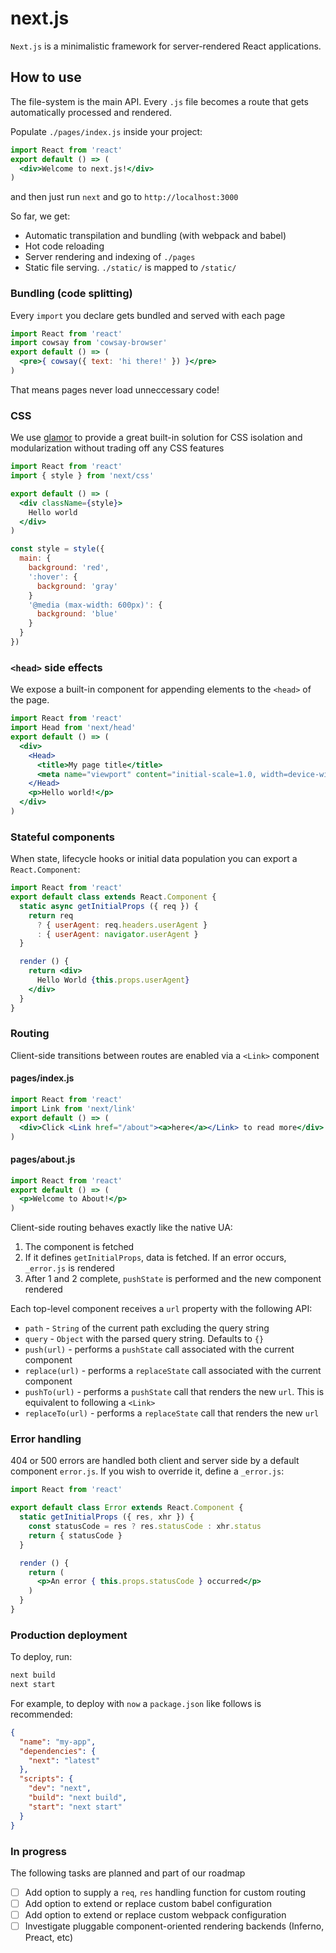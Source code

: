 # next.js

`Next.js` is a minimalistic framework for server-rendered React applications.

## How to use

The file-system is the main API. Every `.js` file becomes a route that gets automatically processed and rendered.

Populate `./pages/index.js` inside your project:

```jsx
import React from 'react'
export default () => (
  <div>Welcome to next.js!</div>
)
```

and then just run `next` and go to `http://localhost:3000`

So far, we get:

- Automatic transpilation and bundling (with webpack and babel)
- Hot code reloading
- Server rendering and indexing of `./pages`
- Static file serving. `./static/` is mapped to `/static/`

### Bundling (code splitting)

Every `import` you declare gets bundled and served with each page

```jsx
import React from 'react'
import cowsay from 'cowsay-browser'
export default () => (
  <pre>{ cowsay({ text: 'hi there!' }) }</pre>
)
```

That means pages never load unneccessary code!

### CSS

We use [glamor](https://github.com/threepointone/glamor) to provide a great built-in solution for CSS isolation and modularization without trading off any CSS features

```jsx
import React from 'react'
import { style } from 'next/css'

export default () => (
  <div className={style}>
    Hello world
  </div>
)

const style = style({
  main: {
    background: 'red',
    ':hover': {
      background: 'gray'
    }
    '@media (max-width: 600px)': {
      background: 'blue'
    }
  }
})
```

### `<head>` side effects

We expose a built-in component for appending elements to the `<head>` of the page.

```jsx
import React from 'react'
import Head from 'next/head'
export default () => (
  <div>
    <Head>
      <title>My page title</title>
      <meta name="viewport" content="initial-scale=1.0, width=device-width" />
    </Head>
    <p>Hello world!</p>
  </div>
)
```

### Stateful components

When state, lifecycle hooks or initial data population you can export a `React.Component`:

```jsx
import React from 'react'
export default class extends React.Component {
  static async getInitialProps ({ req }) {
    return req
      ? { userAgent: req.headers.userAgent }
      : { userAgent: navigator.userAgent }
  }

  render () {
    return <div>
      Hello World {this.props.userAgent}
    </div>
  }
}
```

### Routing

Client-side transitions between routes are enabled via a `<Link>` component

#### pages/index.js

```jsx
import React from 'react'
import Link from 'next/link'
export default () => (
  <div>Click <Link href="/about"><a>here</a></Link> to read more</div>
)
```

#### pages/about.js

```jsx
import React from 'react'
export default () => (
  <p>Welcome to About!</p>
)
```

Client-side routing behaves exactly like the native UA:

1. The component is fetched
2. If it defines `getInitialProps`, data is fetched. If an error occurs, `_error.js` is rendered
3. After 1 and 2 complete, `pushState` is performed and the new component rendered

Each top-level component receives a `url` property with the following API:

- `path` - `String` of the current path excluding the query string
- `query` - `Object` with the parsed query string. Defaults to `{}`
- `push(url)` - performs a `pushState` call associated with the current component
- `replace(url)` - performs a `replaceState` call associated with the current component
- `pushTo(url)` - performs a `pushState` call that renders the new `url`. This is equivalent to following a `<Link>`
- `replaceTo(url)` - performs a `replaceState` call that renders the new `url`

### Error handling

404 or 500 errors are handled both client and server side by a default component `error.js`. If you wish to override it, define a `_error.js`:

```jsx
import React from 'react'

export default class Error extends React.Component {
  static getInitialProps ({ res, xhr }) {
    const statusCode = res ? res.statusCode : xhr.status
    return { statusCode }
  }

  render () {
    return (
      <p>An error { this.props.statusCode } occurred</p>
    )
  }
}
```

### Production deployment

To deploy, run:

```bash
next build
next start
```

For example, to deploy with `now` a `package.json` like follows is recommended:

```json
{
  "name": "my-app",
  "dependencies": {
    "next": "latest"
  },
  "scripts": {
    "dev": "next",
    "build": "next build",
    "start": "next start"
  }
}
```

### In progress

The following tasks are planned and part of our roadmap

- [ ] Add option to supply a `req`, `res` handling function for custom routing
- [ ] Add option to extend or replace custom babel configuration
- [ ] Add option to extend or replace custom webpack configuration
- [ ] Investigate pluggable component-oriented rendering backends (Inferno, Preact, etc)
